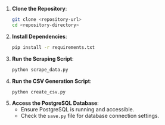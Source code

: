 1. **Clone the Repository**:
   ```bash
   git clone <repository-url>
   cd <repository-directory>
   ```
2. **Install Dependencies**:
   ```bash
   pip install -r requirements.txt
   ```
3. **Run the Scraping Script**:
   ```bash
   python scrape_data.py
   ```
4. **Run the CSV Generation Script**:
   ```bash
   python create_csv.py
   ```
5. **Access the PostgreSQL Database**:
   - Ensure PostgreSQL is running and accessible.
   - Check the `save.py` file for database connection settings.
